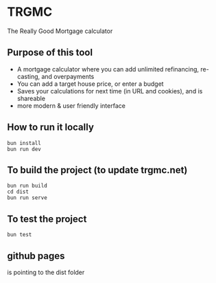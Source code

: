 # TRGMC
The Really Good Mortgage calculator

## Purpose of this tool
- A mortgage calculator where you can add unlimited refinancing, re-casting, and overpayments
- You can add a target house price, or enter a budget
- Saves your calculations for next time (in URL and cookies), and is shareable
- more modern & user friendly interface

## How to run it locally
```
bun install
bun run dev
```

## To build the project (to update trgmc.net)
```
bun run build
cd dist
bun run serve
```

## To test the project
```
bun test
```

## github pages
is pointing to the dist folder
